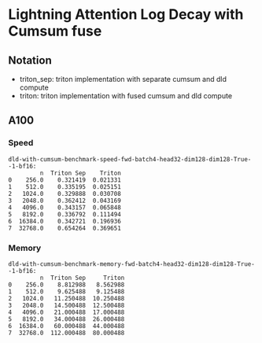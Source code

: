 # Lightning Attention Log Decay with Cumsum fuse

## Notation
- triton_sep: triton implementation with separate cumsum and dld compute
- triton: triton implementation with fused cumsum and dld compute

## A100

### Speed
```
dld-with-cumsum-benchmark-speed-fwd-batch4-head32-dim128-dim128-True--1-bf16:
         n  Triton Sep    Triton
0    256.0    0.321419  0.021331
1    512.0    0.335195  0.025151
2   1024.0    0.329888  0.030708
3   2048.0    0.362412  0.043169
4   4096.0    0.343157  0.065848
5   8192.0    0.336792  0.111494
6  16384.0    0.342721  0.196936
7  32768.0    0.654264  0.369651
```


### Memory
```
dld-with-cumsum-benchmark-memory-fwd-batch4-head32-dim128-dim128-True--1-bf16:
         n  Triton Sep     Triton
0    256.0    8.812988   8.562988
1    512.0    9.625488   9.125488
2   1024.0   11.250488  10.250488
3   2048.0   14.500488  12.500488
4   4096.0   21.000488  17.000488
5   8192.0   34.000488  26.000488
6  16384.0   60.000488  44.000488
7  32768.0  112.000488  80.000488
```
